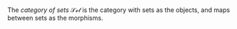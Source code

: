 The *category of sets* $\mathcal{Set}$ is the category with sets as the objects, and maps between sets as the morphisms.
